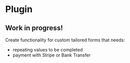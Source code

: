 # Plugin

## Work in progress!

Create functionality for custom tailored forms that needs:

-   repeating values to be completed
-   payment with Stripe or Bank Transfer
